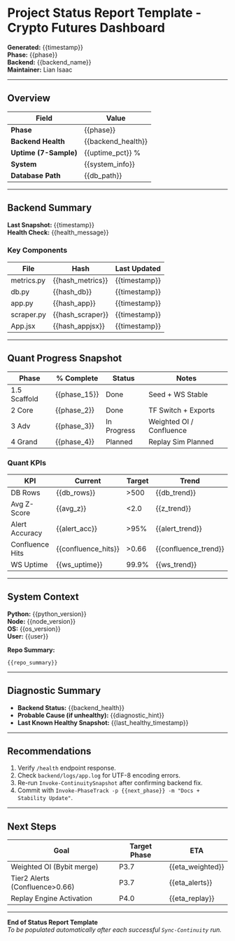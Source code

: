 # Project Status Report Template - Crypto Futures Dashboard

**Generated:** {{timestamp}}  
**Phase:** {{phase}}  
**Backend:** {{backend_name}}  
**Maintainer:** Lian Isaac  

---

## Overview

| Field | Value |
|-------|-------|
| **Phase** | {{phase}} |
| **Backend Health** | {{backend_health}} |
| **Uptime (7-Sample)** | {{uptime_pct}} % |
| **System** | {{system_info}} |
| **Database Path** | {{db_path}} |

---

## Backend Summary

**Last Snapshot:** {{timestamp}}  
**Health Check:** {{health_message}}  

### Key Components
| File | Hash | Last Updated |
|------|------|---------------|
| metrics.py | {{hash_metrics}} | {{timestamp}} |
| db.py | {{hash_db}} | {{timestamp}} |
| app.py | {{hash_app}} | {{timestamp}} |
| scraper.py | {{hash_scraper}} | {{timestamp}} |
| App.jsx | {{hash_appjsx}} | {{timestamp}} |

---

## Quant Progress Snapshot

| Phase | % Complete | Status | Notes |
|--------|-------------|--------|--------|
| 1.5 Scaffold | {{phase_15}} | Done | Seed + WS Stable |
| 2 Core | {{phase_2}} | Done | TF Switch + Exports |
| 3 Adv | {{phase_3}} | In Progress | Weighted OI / Confluence |
| 4 Grand | {{phase_4}} | Planned | Replay Sim Planned |

### Quant KPIs
| KPI | Current | Target | Trend |
|------|----------|---------|--------|
| DB Rows | {{db_rows}} | >500 | {{db_trend}} |
| Avg Z-Score | {{avg_z}} | <2.0 | {{z_trend}} |
| Alert Accuracy | {{alert_acc}} | >95% | {{alert_trend}} |
| Confluence Hits | {{confluence_hits}} | >0.66 | {{confluence_trend}} |
| WS Uptime | {{ws_uptime}} | 99.9% | {{ws_trend}} |

---

## System Context

**Python:** {{python_version}}  
**Node:** {{node_version}}  
**OS:** {{os_version}}  
**User:** {{user}}  

**Repo Summary:**  
```text
{{repo_summary}}
```

---

## Diagnostic Summary

- **Backend Status:** {{backend_health}}  
- **Probable Cause (if unhealthy):** {{diagnostic_hint}}  
- **Last Known Healthy Snapshot:** {{last_healthy_timestamp}}  

---

## Recommendations

1. Verify `/health` endpoint response.  
2. Check `backend/logs/app.log` for UTF-8 encoding errors.  
3. Re-run `Invoke-ContinuitySnapshot` after confirming backend fix.  
4. Commit with `Invoke-PhaseTrack -p {{next_phase}} -m "Docs + Stability Update"`.  

---

## Next Steps

| Goal | Target Phase | ETA |
|------|----------------|-----|
| Weighted OI (Bybit merge) | P3.7 | {{eta_weighted}} |
| Tier2 Alerts (Confluence>0.66) | P3.7 | {{eta_alerts}} |
| Replay Engine Activation | P4.0 | {{eta_replay}} |

---

**End of Status Report Template**  
*To be populated automatically after each successful `Sync-Continuity` run.*
